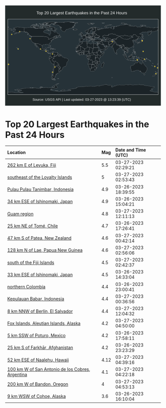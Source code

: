 ![Map](./map.png)

# Top 20 Largest Earthquakes in the Past 24 Hours

| Location | Mag | Date and Time (UTC) |
|:---|:---|:---|
| [262 km E of Levuka, Fiji](https://earthquake.usgs.gov/earthquakes/eventpage/us7000jmy4) | 5.5 | 03-27-2023 02:29:21 |
| [southeast of the Loyalty Islands](https://earthquake.usgs.gov/earthquakes/eventpage/us7000jmyb) | 5 | 03-27-2023 02:53:43 |
| [Pulau Pulau Tanimbar, Indonesia](https://earthquake.usgs.gov/earthquakes/eventpage/us7000jmwe) | 4.9 | 03-26-2023 18:39:55 |
| [34 km ESE of Ishinomaki, Japan](https://earthquake.usgs.gov/earthquakes/eventpage/us7000jmvm) | 4.9 | 03-26-2023 15:04:21 |
| [Guam region](https://earthquake.usgs.gov/earthquakes/eventpage/us7000jmzw) | 4.8 | 03-27-2023 12:11:13 |
| [25 km NE of Tomé, Chile](https://earthquake.usgs.gov/earthquakes/eventpage/us7000jmw0) | 4.7 | 03-26-2023 17:26:41 |
| [47 km S of Patea, New Zealand](https://earthquake.usgs.gov/earthquakes/eventpage/us7000jmxp) | 4.6 | 03-27-2023 00:42:14 |
| [128 km N of Lae, Papua New Guinea](https://earthquake.usgs.gov/earthquakes/eventpage/us7000jmyc) | 4.6 | 03-27-2023 02:56:06 |
| [south of the Fiji Islands](https://earthquake.usgs.gov/earthquakes/eventpage/us7000jmy9) | 4.5 | 03-27-2023 02:42:37 |
| [33 km ESE of Ishinomaki, Japan](https://earthquake.usgs.gov/earthquakes/eventpage/us7000jmvh) | 4.5 | 03-26-2023 14:33:04 |
| [northern Colombia](https://earthquake.usgs.gov/earthquakes/eventpage/us7000jmx9) | 4.4 | 03-26-2023 23:00:41 |
| [Kepulauan Babar, Indonesia](https://earthquake.usgs.gov/earthquakes/eventpage/us7000jmxn) | 4.4 | 03-27-2023 00:36:56 |
| [8 km NNW of Berlín, El Salvador](https://earthquake.usgs.gov/earthquakes/eventpage/us7000jmzt) | 4.4 | 03-27-2023 12:04:32 |
| [Fox Islands, Aleutian Islands, Alaska](https://earthquake.usgs.gov/earthquakes/eventpage/us7000jmyq) | 4.2 | 03-27-2023 04:50:00 |
| [5 km SSW of Poturo, Mexico](https://earthquake.usgs.gov/earthquakes/eventpage/us7000jmw6) | 4.2 | 03-26-2023 17:58:11 |
| [25 km S of Farkhār, Afghanistan](https://earthquake.usgs.gov/earthquakes/eventpage/us7000jmxe) | 4.2 | 03-26-2023 23:23:29 |
| [52 km ESE of Naalehu, Hawaii](https://earthquake.usgs.gov/earthquakes/eventpage/hv73350092) | 4.12 | 03-27-2023 04:39:16 |
| [100 km W of San Antonio de los Cobres, Argentina](https://earthquake.usgs.gov/earthquakes/eventpage/us7000jmyk) | 4.1 | 03-27-2023 04:22:18 |
| [200 km W of Bandon, Oregon](https://earthquake.usgs.gov/earthquakes/eventpage/us7000jmyr) | 4 | 03-27-2023 04:53:13 |
| [9 km WSW of Cohoe, Alaska](https://earthquake.usgs.gov/earthquakes/eventpage/ak0233wu9l4t) | 3.6 | 03-26-2023 16:10:04 |
